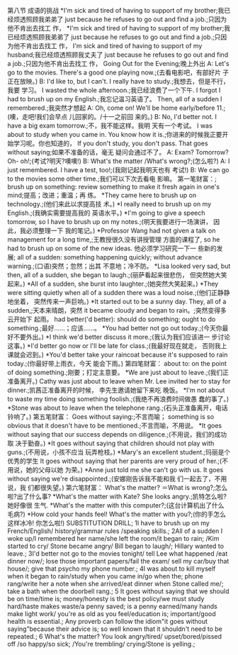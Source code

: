 第八节 成语的挑战 *I'm sick and tired of having to support of my brother;我已经烦透照顾我弟弟了
just because he refuses to go out and find a job.;只因为他不肯出去找工 作，
*I'm sick and tired of having to support of my brother;我已经烦透照顾我弟弟了
just because he refuses to go out and find a job.;只因为他不肯出去找工 作，
I'm sick and tired of having to support of my husband;我已经烦透照顾我丈夫了
just because he refuses to go out and find a job.;只因为他不肯出去找工 作，
Going Out for the Evening;晚上外出
A: Let's go to the movies. There's a good one playing now.;(去看电影吧，有部好片 子正在放映。)
B: I'd like to, but I can't. I really have to study.;我想去，但是不行，我要 学习。
I wasted the whole afternoon.;我已经浪费了一个下午.
I forgot I had to brush up on my English.;我忘记温习英语了。
Then, all of a sudden I remembered.;我突然才想起
A: Oh, come on! We'll be home early/before 11.;(噢，走吧!我们会早点 儿回家的。/十一之前回 来的。)
B: No, I'd better not. I have a big exam tomorrow.;不，我不能这样。我明 天有一个考试。
I was about to study when you came in. You know how it is.;你进来的时候我正要开 始学习呢。你也知道的，
If you don't study, you don't pass. That goes without saying;如果不准备的话，毫无 疑问会通过不了。
A: Exam? Tomorrow? Oh- oh!;(考试?明天?噢噢!)
B: What's the matter /What's wrong?;(怎么啦?)
A: I just remembered. I have a test, too!;(我刚记起我明天也有 考试!)
B: We can go to the movies some other time.;我们可以下次去看电 影嘛。
第一笔财富：;
brush up on something: review something to make it fresh again in one's mind;提高；改进；重温；再 练。
*They came here to brush up on technology.;(他们来此以求提高技 术。)
*I really need to brush up on my English.;(我确实需要提高我的 英语水平。)
*I'm going to give a speech tomorrow, so I have to brush up on my notes.;(明天我要进行一场演讲， 因此，我必须整理一下 我的笔记。)
*Professor Wang had not given a talk on management for a long time,;王教授很久没有讲授管理 方面的课程了,
so he had to brush up on some of the new ideas. 他必须学习研究一下一 些新的发展;
all of a sudden: something happening quickly; without advance warning.;(口语)突然；忽然；出其 不意地；冷不防。
*Lisa looked very sad, but then, all of a sudden, she began to laugh.;(丽萨看起来很悲伤， 但突然她大笑起来。)
*All of a sudden, she burst into laughter.;(她突然大笑起来。)
*They were sitting quietly when all of a sudden there was a loud noise.;(他们正静静地坐着， 突然传来一声巨响。)
*It started out to be a sunny day. They, all of a sudden,;天本来晴朗，突然
it became cloudy and began to rain。;突然变得多云开始下 起雨。
had better('d better): should do something; ought to do something.;最好……；应该……。
*You had better not go out today.;(今天你最好不要外出。)
*I think we'd better discuss it more.;(我认为我们应该进一 步讨论这事。)
*I'd better go now or I'll be late for class.;(我最好现在就走， 否则我上课就会迟到。)
*You'd better take your raincoat because it's supposed to rain today.;(你最好带上雨衣，今天 能会下雨。)
第四笔财富： about to: on the point of doing something.;刚要；打定主意要。
*We are just about to leave.;(我们正准备离开。)
Cathy was just about to leave when Mr. Lee invited her to stay for dinner.;凯茜正准备离开的时候， 李先生邀请她留下来吃 晚饭。
*I'm not about to waste my time doing something foolish.;(我绝不再浪费时间做愚 蠢的事了。)
*Stone was about to leave when the telephone rang.;(石头正准备离开，电话 铃响了。)
第五笔财富： Goes without saying:;不言而喻；
something is so obvious that it doesn't have to be mentioned.;不言而喻，不用说。
*It goes without saying that our success depends on diligence.;(不用说，我们的成功取 决于勤奋。)
*It goes without saying that children should not play with guns.;(不用说，小孩不应当 玩弄枪枝。)
*Mary's an excellent student.;玛丽是个优秀的学生
It goes without saying that her parents are very proud of her.;(不用说，她的父母以她 为荣。)
*Anne just told me she can't go with us. It goes without saying we're disappointed.;(安娜刚告诉我不能和我 们一起去了，不用说，我 们都很失望。)
第六笔财富： What's the matter? ＝What is wrong?;怎么啦?出了什么事?
*What's the matter with Kate? She looks angry.;凯特怎么啦?她好像很 生气.
*What's the matter with this computer?;(这台计算机出了什么 毛病?)
*How cold your hands feel! What's the matter with you?;(你的手怎么这样冰冷! 你怎么啦!)
SUBSTITUTION DRILL;
1I have to brush up on my French/English/ history/grammar rules /speaking skills.;
2All of a sudden I woke up/I remembered her name/she left the room/it began to rain;
/Kim started to cry/ Stone became angry/ Bill began to laugh/;
Hillary wanted to leave.;
3I'd better not go to the movies tonight/ tell Lee what happened /eat dinner now/;
lose those important papers/fail the exam/ sell my car/buy that house/;
give that psycho my phone number.;
4I was about to kill myself when it began to rain/study when you came in/go when the;
phone rang/write her a note when she arrived/eat dinner when Stone called me/;
take a bath when the doorbell rang.;
5 It goes without saying that we should be on time/time is;
money/honesty is the best policy/we must study hard/haste makes waste/a penny saved;
is a penny earned/many hands make light work/ you're as old as you feel/education is;
important/good health is essential.;
Any proverb can follow the idiom"it goes without saying"because their advice is;
so well known that it shouldn't need to be repeated.;
6 What's the matter? You look angry/tired/ upset/bored/pissed off /so happy/so sick;
/You're trembling/ crying/Stone is yelling.;

